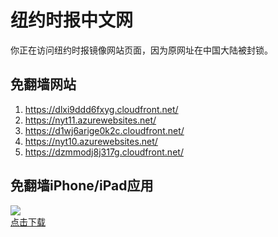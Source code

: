 <h1>纽约时报中文网</h1>
<p>你正在访问纽约时报镜像网站页面，因为原网址在中国大陆被封锁。</p>
<h2>免翻墙网站</h2>
<ol>
<li><a href="https://dlxi9ddd6fxyg.cloudfront.net/" target="1">https://dlxi9ddd6fxyg.cloudfront.net/</a></li>
<li><a href="https://nyt11.azurewebsites.net/" target="2">https://nyt11.azurewebsites.net/</a></li>
<li><a href="https://d1wj6arige0k2c.cloudfront.net/" target="3">https://d1wj6arige0k2c.cloudfront.net/</a></li>
<li><a href="https://nyt10.azurewebsites.net/" target="4">https://nyt10.azurewebsites.net/</a></li>
<li><a href="https://dzmmodj8j317g.cloudfront.net/" target="5">https://dzmmodj8j317g.cloudfront.net/</a></li>
</ol>
<h2>免翻墙iPhone/iPad应用</h2>
<p>
	<a href="https://itunes.apple.com/cn/app/niu-yue-shi-bao-zhong-wen-wang/id807498298?mt=8">
		<img src="icon175x175.jpeg" />
		<br/>点击下载
	</a>
</p>